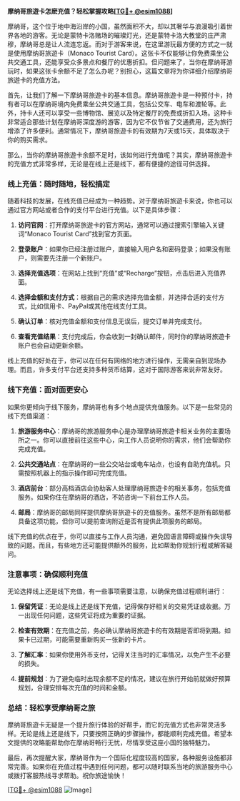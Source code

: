 **摩纳哥旅遊卡怎麽充值？轻松掌握攻略[[TG💪+ @esim1088](https://t.me/s/esim1088)]**

摩纳哥，这个位于地中海沿岸的小国，虽然面积不大，却以其奢华与浪漫吸引着世界各地的游客。无论是蒙特卡洛赌场的璀璨灯光，还是蒙特卡洛大教堂的庄严肃穆，摩纳哥总是让人流连忘返。而对于游客来说，在这里游玩最方便的方式之一就是使用摩纳哥旅遊卡（Monaco Tourist Card）。这张卡不仅能够让你免费乘坐公共交通工具，还能享受众多景点和餐厅的优惠折扣。但问题来了，当你在摩纳哥游玩时，如果这张卡余额不足了怎么办呢？别担心，这篇文章将为你详细介绍摩纳哥旅遊卡的充值方法。

首先，让我们了解一下摩纳哥旅遊卡的基本信息。摩纳哥旅遊卡是一种预付卡，持有者可以在摩纳哥境内免费乘坐公共交通工具，包括公交车、电车和渡轮等。此外，持卡人还可以享受一些博物馆、展览以及特定餐厅的免费或折扣入场。这种卡非常适合那些计划在摩纳哥深度游的游客，因为它不仅节省了交通费用，还为旅行增添了许多便利。通常情况下，摩纳哥旅遊卡的有效期为7天或15天，具体取决于你的购买需求。

那么，当你的摩纳哥旅遊卡余额不足时，该如何进行充值呢？其实，摩纳哥旅遊卡的充值方式非常多样，无论是在线上还是线下，都有便捷的途径可供选择。

### **线上充值：随时随地，轻松搞定**

随着科技的发展，在线充值已经成为一种趋势。对于摩纳哥旅遊卡来说，你也可以通过官方网站或者合作的支付平台进行充值。以下是具体步骤：

1. **访问官网**：打开摩纳哥旅遊卡的官方网站，通常可以通过搜索引擎输入关键词“Monaco Tourist Card”找到官方页面。
   
2. **登录账户**：如果你已经注册过账户，直接输入用户名和密码登录；如果没有账户，则需要先注册一个新账户。

3. **选择充值选项**：在网站上找到“充值”或“Recharge”按钮，点击后进入充值界面。

4. **选择金额和支付方式**：根据自己的需求选择充值金额，并选择合适的支付方式，比如信用卡、PayPal或其他在线支付工具。

5. **确认订单**：核对充值金额和支付信息无误后，提交订单并完成支付。

6. **查看充值结果**：支付完成后，你会收到一封确认邮件，同时你的摩纳哥旅遊卡账户也会自动更新余额。

线上充值的好处在于，你可以在任何有网络的地方进行操作，无需亲自到现场办理。而且，许多支付平台还支持多种货币结算，这对于国际游客来说非常友好。

### **线下充值：面对面更安心**

如果你更倾向于线下服务，摩纳哥也有多个地点提供充值服务。以下是一些常见的线下充值渠道：

1. **旅游服务中心**：摩纳哥的旅游服务中心是办理摩纳哥旅遊卡相关业务的主要场所之一。你可以直接前往这些中心，向工作人员说明你的需求，他们会帮助你完成充值。

2. **公共交通站点**：在摩纳哥的一些公交站台或电车站点，也设有自助充值机。只需按照机器上的指示操作即可完成充值。

3. **酒店前台**：部分高档酒店会协助客人处理摩纳哥旅遊卡的相关事务，包括充值服务。如果你住在摩纳哥的酒店，不妨咨询一下前台工作人员。

4. **邮局**：摩纳哥的邮局同样提供摩纳哥旅遊卡的充值服务。虽然不是所有邮局都具备这项功能，但你可以提前查询附近是否有提供此项服务的邮局。

线下充值的优点在于，你可以直接与工作人员沟通，避免因语言障碍或操作失误导致的问题。而且，有些地方还可能提供额外的服务，比如帮助你规划行程或解答疑问。

### **注意事项：确保顺利充值**

无论选择线上还是线下充值，有一些事项需要注意，以确保充值过程顺利进行：

1. **保留凭证**：无论是线上还是线下充值，记得保存好相关的交易凭证或收据。万一出现任何问题，这些凭证将成为重要的证据。

2. **检查有效期**：在充值之前，务必确认摩纳哥旅遊卡的有效期是否即将到期。如果卡已过期，可能需要重新购买一张新的卡片。

3. **了解汇率**：如果你使用外币支付，记得关注当时的汇率情况，以免产生不必要的损失。

4. **提前规划**：为了避免临时出现余额不足的情况，建议在旅行开始前就做好预算规划，合理安排每次充值的时间和金额。

### **总结：轻松享受摩纳哥之旅**

摩纳哥旅遊卡无疑是一个提升旅行体验的好帮手，而它的充值方式也非常灵活多样。无论是线上还是线下，只要按照正确的步骤操作，都能顺利完成充值。希望本文提供的攻略能帮助你在摩纳哥畅行无忧，尽情享受这座小国的独特魅力。

最后，再次提醒大家，摩纳哥作为一个国际化程度较高的国家，各种服务设施都非常完善。如果你在充值过程中遇到任何问题，都可以随时联系当地的旅游服务中心或拨打客服热线寻求帮助。祝你旅途愉快！

[[TG💪+ @esim1088](https://t.me/s/esim1088) ![Image](https://i.postimg.cc/4NQfJmqS/Snipaste-2025-05-13-00-14-12.png)]